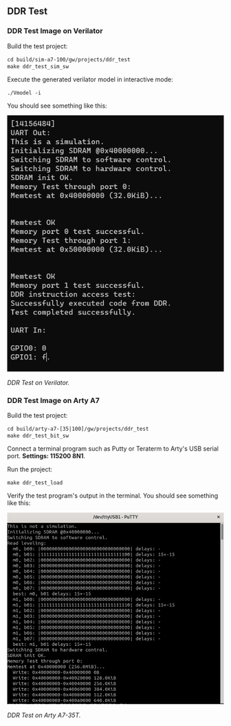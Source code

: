 ## DDR Test

### DDR Test Image on Verilator
Build the test project:
```
cd build/sim-a7-100/gw/projects/ddr_test
make ddr_test_sim_sw
```
Execute the generated verilator model in interactive mode:
```
./Vmodel -i
```
You should see something like this:

![ddr_test on Verilator](assets/ddr_test_verilator.png)

*DDR Test on Verilator.* 

### DDR Test Image on Arty A7

Build the test project:
```
cd build/arty-a7-[35|100]/gw/projects/ddr_test
make ddr_test_bit_sw
```
Connect a terminal program such as Putty or Teraterm to Arty's USB serial port. **Settings: 115200 8N1**.

Run the project:
```
make ddr_test_load
```
Verify the test program's output in the terminal. You should see something like this:

![ddr_test on Arty - Putty Terminal](assets/ddr_test_arty.png)

*DDR Test on Arty A7-35T.*
